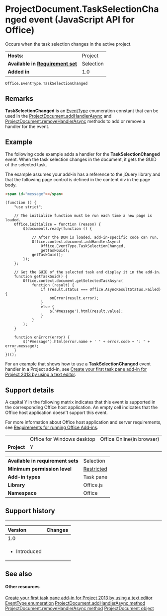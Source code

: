 
# ProjectDocument.TaskSelectionChanged event (JavaScript API for Office)
Occurs when the task selection changes in the active project.

|||
|:-----|:-----|
|**Hosts:**|Project|
|**Available in [Requirement set](http://msdn.microsoft.com/library/6b6702f2-b0a5-46ab-a356-8dda897ca8ae%28Office.15%29.aspx)**|Selection|
|**Added in**|1.0|

```
Office.EventType.TaskSelectionChanged
```


## Remarks

 **TaskSelectionChanged** is an [EventType](../reference/enumerations/eventtype-enumeration.md) enumeration constant that can be used in the [ProjectDocument.addHandlerAsync](../reference/shared/projectdocument/addhandlerasync-method.md) and [ProjectDocument.removeHandlerAsync](../reference/shared/projectdocument/removehandlerasync-method.md) methods to add or remove a handler for the event.


## Example

The following code example adds a handler for the  **TaskSelectionChanged** event. When the task selection changes in the document, it gets the GUID of the selected task.

The example assumes your add-in has a reference to the jQuery library and that the following page control is defined in the content div in the page body.




```HTML
<span id="message"></span>
```




```
(function () {
    "use strict";

    // The initialize function must be run each time a new page is loaded.
    Office.initialize = function (reason) {
        $(document).ready(function () {

            // After the DOM is loaded, add-in-specific code can run.
            Office.context.document.addHandlerAsync(
                Office.EventType.TaskSelectionChanged,
                getTaskGuid);
            getTaskGuid();
        });
    };

    // Get the GUID of the selected task and display it in the add-in.
    function getTaskGuid() {
        Office.context.document.getSelectedTaskAsync(
            function (result) {
                if (result.status === Office.AsyncResultStatus.Failed) {
                    onError(result.error);
                }
                else {
                    $('#message').html(result.value);
                }
            }
        );
    }

    function onError(error) {
        $('#message').html(error.name + ' ' + error.code + ': ' + error.message);
    }
})();
```

For an example that shows how to use a  **TaskSelectionChanged** event handler in a Project add-in, see [Create your first task pane add-in for Project 2013 by using a text editor](http://msdn.microsoft.com/library/f6ab544a-a841-4f1b-b0c4-5001b33bba01%28Office.15%29.aspx).


## Support details


A capital Y in the following matrix indicates that this event is supported in the corresponding Office host application. An empty cell indicates that the Office host application doesn't support this event.

For more information about Office host application and server requirements, see [Requirements for running Office Add-ins](http://msdn.microsoft.com/library/67340567-bb9a-498c-96d3-3f52f28c16bc%28Office.15%29.aspx).


||||
|:-----|:-----|:-----|
||Office for Windows desktop|Office Online(in browser)|
|**Project**|Y||

|||
|:-----|:-----|
|**Available in requirement sets**|Selection|
|**Minimum permission level**|[Restricted](http://msdn.microsoft.com/library/da2efadc-4ebf-45fe-be39-397ac1eb1dbd%28Office.15%29.aspx)|
|**Add-in types**|Task pane|
|**Library**|Office.js|
|**Namespace**|Office|

## Support history



****


|**Version**|**Changes**|
|:-----|:-----|
|1.0|
<ul xmlns:xlink="http://www.w3.org/1999/xlink" xmlns:mtps="http://msdn2.microsoft.com/mtps" xmlns:MSHelp="http://msdn.microsoft.com/mshelp" xmlns:mshelp="http://msdn.microsoft.com/mshelp" xmlns:ddue="http://ddue.schemas.microsoft.com/authoring/2003/5" xmlns:msxsl="urn:schemas-microsoft-com:xslt"><li><p>Introduced</p></li></ul>|

## See also



#### Other resources


[Create your first task pane add-in for Project 2013 by using a text editor](http://msdn.microsoft.com/library/f6ab544a-a841-4f1b-b0c4-5001b33bba01%28Office.15%29.aspx)
[EventType enumeration](../reference/enumerations/eventtype-enumeration.md)
[ProjectDocument.addHandlerAsync method](../reference/shared/projectdocument/addhandlerasync-method.md)
[ProjectDocument.removeHandlerAsync method](../reference/shared/projectdocument/removehandlerasync-method.md)
[ProjectDocument object](../reference/shared/projectdocument/projectdocument-object.md)
